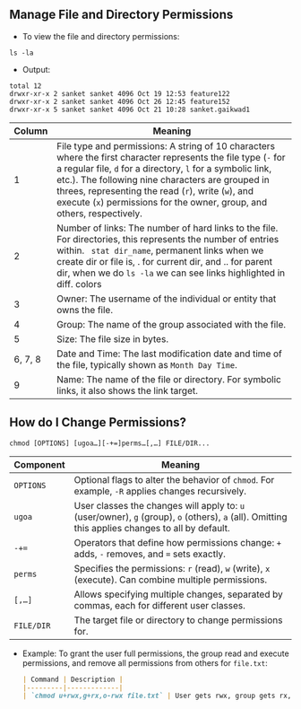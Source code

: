 ## Manage File and Directory Permissions

- To view the file and directory permissions:
```
ls -la
```

- Output:
```
total 12
drwxr-xr-x 2 sanket sanket 4096 Oct 19 12:53 feature122
drwxr-xr-x 2 sanket sanket 4096 Oct 26 12:45 feature152
drwxr-xr-x 5 sanket sanket 4096 Oct 21 10:28 sanket.gaikwad1
```

| Column | Meaning |
|--------|---------|
| 1 | File type and permissions: A string of 10 characters where the first character represents the file type (`-` for a regular file, `d` for a directory, `l` for a symbolic link, etc.). The following nine characters are grouped in threes, representing the read (`r`), write (`w`), and execute (`x`) permissions for the owner, group, and others, respectively. |
| 2 | Number of links: The number of hard links to the file. For directories, this represents the number of entries within. ``` stat dir_name```, permanent links when we create dir or file is, . for current dir, and .. for parent dir, when we do ```ls -la``` we can see links highlighted in diff. colors|
| 3 | Owner: The username of the individual or entity that owns the file. |
| 4 | Group: The name of the group associated with the file. |
| 5 | Size: The file size in bytes. |
| 6, 7, 8 | Date and Time: The last modification date and time of the file, typically shown as `Month Day Time`. |
| 9 | Name: The name of the file or directory. For symbolic links, it also shows the link target. |


## How do I Change Permissions?

```
chmod [OPTIONS] [ugoa…][-+=]perms…[,…] FILE/DIR...
```

| Component | Meaning |
|-----------|---------|
| `OPTIONS` | Optional flags to alter the behavior of `chmod`. For example, `-R` applies changes recursively. |
| `ugoa`    | User classes the changes will apply to: `u` (user/owner), `g` (group), `o` (others), `a` (all). Omitting this applies changes to all by default. |
| `-+=`     | Operators that define how permissions change: `+` adds, `-` removes, and `=` sets exactly. |
| `perms`   | Specifies the permissions: `r` (read), `w` (write), `x` (execute). Can combine multiple permissions. |
| `[,…]`    | Allows specifying multiple changes, separated by commas, each for different user classes. |
| `FILE/DIR`| The target file or directory to change permissions for. |


- Example: To grant the user full permissions, the group read and execute permissions, and remove all permissions from others for `file.txt`:

  ```markdown
  | Command | Description |
  |---------|-------------|
  | `chmod u+rwx,g+rx,o-rwx file.txt` | User gets rwx, group gets rx, others get none. |

